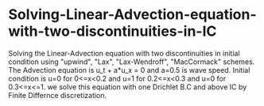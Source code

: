 # Solving-Linear-Advection-equation-with-two-discontinuities-in-IC
Solving the Linear-Advection equation with two discontinuities in initial condition using "upwind", "Lax", "Lax-Wendroff", "MacCormack" schemes.
The Advection equation is u_t + a*u_x = 0 and a=0.5 is wave speed.
Initial condition is u=0 for 0<=x<0.2 and u=1 for 0.2<=x<0.3 and u=0 for 0.3<=x<=1.
we solve this equation with one Drichlet B.C and above IC by Finite Differnce discretization.
